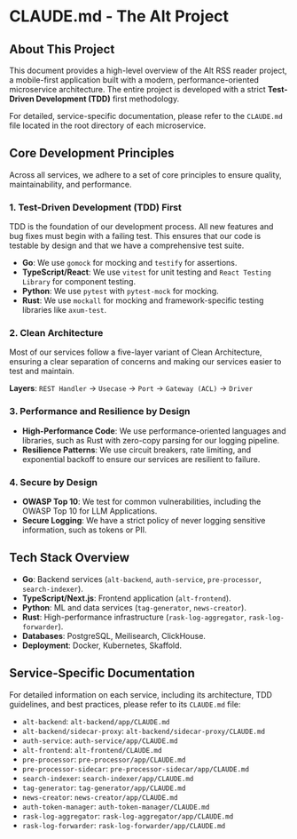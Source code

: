 # CLAUDE.md - The Alt Project

## About This Project

This document provides a high-level overview of the Alt RSS reader project, a mobile-first application built with a modern, performance-oriented microservice architecture. The entire project is developed with a strict **Test-Driven Development (TDD)** first methodology.

For detailed, service-specific documentation, please refer to the `CLAUDE.md` file located in the root directory of each microservice.

## Core Development Principles

Across all services, we adhere to a set of core principles to ensure quality, maintainability, and performance.

### 1. Test-Driven Development (TDD) First

TDD is the foundation of our development process. All new features and bug fixes must begin with a failing test. This ensures that our code is testable by design and that we have a comprehensive test suite.

-   **Go**: We use `gomock` for mocking and `testify` for assertions.
-   **TypeScript/React**: We use `vitest` for unit testing and `React Testing Library` for component testing.
-   **Python**: We use `pytest` with `pytest-mock` for mocking.
-   **Rust**: We use `mockall` for mocking and framework-specific testing libraries like `axum-test`.

### 2. Clean Architecture

Most of our services follow a five-layer variant of Clean Architecture, ensuring a clear separation of concerns and making our services easier to test and maintain.

**Layers**: `REST Handler` → `Usecase` → `Port` → `Gateway (ACL)` → `Driver`

### 3. Performance and Resilience by Design

-   **High-Performance Code**: We use performance-oriented languages and libraries, such as Rust with zero-copy parsing for our logging pipeline.
-   **Resilience Patterns**: We use circuit breakers, rate limiting, and exponential backoff to ensure our services are resilient to failure.

### 4. Secure by Design

-   **OWASP Top 10**: We test for common vulnerabilities, including the OWASP Top 10 for LLM Applications.
-   **Secure Logging**: We have a strict policy of never logging sensitive information, such as tokens or PII.

## Tech Stack Overview

-   **Go**: Backend services (`alt-backend`, `auth-service`, `pre-processor`, `search-indexer`).
-   **TypeScript/Next.js**: Frontend application (`alt-frontend`).
-   **Python**: ML and data services (`tag-generator`, `news-creator`).
-   **Rust**: High-performance infrastructure (`rask-log-aggregator`, `rask-log-forwarder`).
-   **Databases**: PostgreSQL, Meilisearch, ClickHouse.
-   **Deployment**: Docker, Kubernetes, Skaffold.

## Service-Specific Documentation

For detailed information on each service, including its architecture, TDD guidelines, and best practices, please refer to its `CLAUDE.md` file:

-   `alt-backend`: `alt-backend/app/CLAUDE.md`
-   `alt-backend/sidecar-proxy`: `alt-backend/sidecar-proxy/CLAUDE.md`
-   `auth-service`: `auth-service/app/CLAUDE.md`
-   `alt-frontend`: `alt-frontend/CLAUDE.md`
-   `pre-processor`: `pre-processor/app/CLAUDE.md`
-   `pre-processor-sidecar`: `pre-processor-sidecar/app/CLAUDE.md`
-   `search-indexer`: `search-indexer/app/CLAUDE.md`
-   `tag-generator`: `tag-generator/app/CLAUDE.md`
-   `news-creator`: `news-creator/app/CLAUDE.md`
-   `auth-token-manager`: `auth-token-manager/CLAUDE.md`
-   `rask-log-aggregator`: `rask-log-aggregator/app/CLAUDE.md`
-   `rask-log-forwarder`: `rask-log-forwarder/app/CLAUDE.md`
